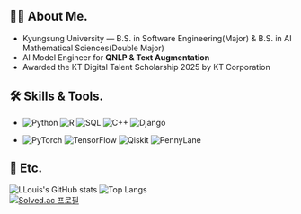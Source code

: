 ## 👨‍💻 About Me.

- Kyungsung University — B.S. in Software Engineering(Major) & B.S. in AI Mathematical Sciences(Double Major)
- AI Model Engineer for **QNLP & Text Augmentation**
- Awarded the KT Digital Talent Scholarship 2025 by KT Corporation

## 🛠️ Skills & Tools.

- ![Python](https://img.shields.io/badge/Python-3776AB?style=for-the-badge&logo=python&logoColor=white) 
  ![R](https://img.shields.io/badge/R-276DC3?style=for-the-badge&logo=r&logoColor=white)
  ![SQL](https://img.shields.io/badge/SQL-4479A1?style=for-the-badge&logo=postgresql&logoColor=white)
  ![C++](https://img.shields.io/badge/C%2B%2B-00599C?style=for-the-badge&logo=c%2B%2B&logoColor=white) 
  ![Django](https://img.shields.io/badge/Django-092E20?style=for-the-badge&logo=django&logoColor=white)  

- ![PyTorch](https://img.shields.io/badge/PyTorch-EE4C2C?style=for-the-badge&logo=pytorch&logoColor=white) 
  ![TensorFlow](https://img.shields.io/badge/TensorFlow-FF6F00?style=for-the-badge&logo=tensorflow&logoColor=white)
  ![Qiskit](https://img.shields.io/badge/Qiskit-6929C4?style=for-the-badge&logo=ibm&logoColor=white) 
  ![PennyLane](https://img.shields.io/badge/PennyLane-FF4785?style=for-the-badge&logoColor=white)  

## 📎 Etc.

![LLouis's GitHub stats](https://github-readme-stats.vercel.app/api?username=llouis0622&show_icons=true&theme=tokyonight) 
![Top Langs](https://github-readme-stats.vercel.app/api/top-langs/?username=llouis0622&layout=compact)  
[![Solved.ac 프로필](http://mazassumnida.wtf/api/v2/generate_badge?boj=louis0622)](https://solved.ac/louis0622)
